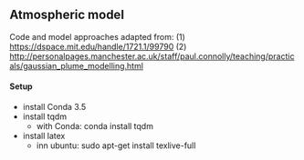 ## Atmospheric model
Code and model approaches adapted from: (1) https://dspace.mit.edu/handle/1721.1/99790 (2) http://personalpages.manchester.ac.uk/staff/paul.connolly/teaching/practicals/gaussian_plume_modelling.html

#### Setup
* install Conda 3.5 
* install tqdm
    * with Conda: conda install tqdm
* install latex
    * inn ubuntu: sudo apt-get install texlive-full 
